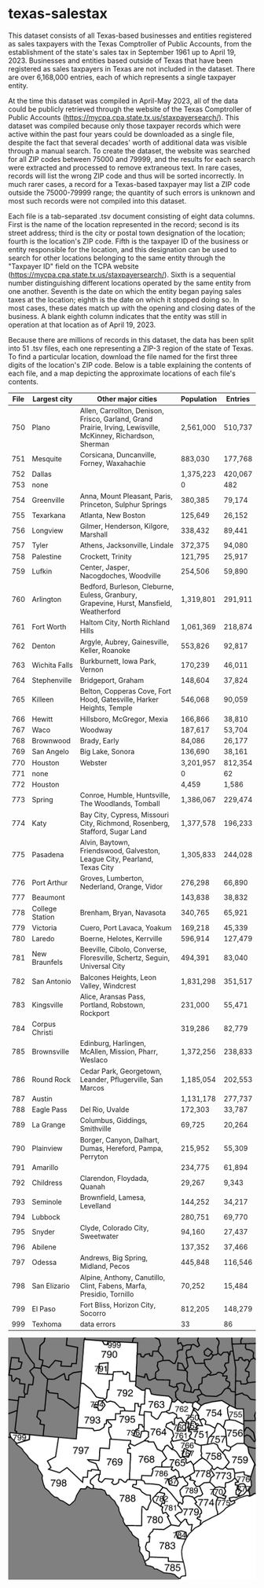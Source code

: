 # texas-salestax
This dataset consists of all Texas-based businesses and entities registered as sales taxpayers with the Texas Comptroller of Public Accounts, from the establishment of the state's sales tax in September 1961 up to April 19, 2023. Businesses and entities based outside of Texas that have been registered as sales taxpayers in Texas are not included in the dataset. There are over 6,168,000 entries, each of which represents a single taxpayer entity.

At the time this dataset was compiled in April-May 2023, all of the data could be publicly retrieved through the website of the Texas Comptroller of Public Accounts (https://mycpa.cpa.state.tx.us/staxpayersearch/). This dataset was compiled because only those taxpayer records which were active within the past four years could be downloaded as a single file, despite the fact that several decades' worth of additional data was visible through a manual search. To create the dataset, the website was searched for all ZIP codes between 75000 and 79999, and the results for each search were extracted and processed to remove extraneous text. In rare cases, records will list the wrong ZIP code and thus will be sorted incorrectly. In much rarer cases, a record for a Texas-based taxpayer may list a ZIP code outside the 75000-79999 range; the quantity of such errors is unknown and most such records were not compiled into this dataset.

Each file is a tab-separated .tsv document consisting of eight data columns. First is the name of the location represented in the record; second is its street address; third is the city or postal town designation of the location; fourth is the location's ZIP code. Fifth is the taxpayer ID of the business or entity responsible for the location, and this designation can be used to search for other locations belonging to the same entity through the "Taxpayer ID" field on the TCPA website (https://mycpa.cpa.state.tx.us/staxpayersearch/). Sixth is a sequential number distinguishing different locations operated by the same entity from one another. Seventh is the date on which the entity began paying sales taxes at the location; eighth is the date on which it stopped doing so. In most cases, these dates match up with the opening and closing dates of the business. A blank eighth column indicates that the entity was still in operation at that location as of April 19, 2023.

Because there are millions of records in this dataset, the data has been split into 51 .tsv files, each one representing a ZIP-3 region of the state of Texas. To find a particular location, download the file named for the first three digits of the location's ZIP code. Below is a table explaining the contents of each file, and a map depicting the approximate locations of each file's contents.

| File | Largest city | Other major cities | Population | Entries |
| --- | --- | --- | --- | --- |
| 750 | Plano | Allen, Carrollton, Denison, Frisco, Garland, Grand Prairie, Irving, Lewisville, McKinney, Richardson, Sherman | 2,561,000 | 510,737 |
| 751 | Mesquite | Corsicana, Duncanville, Forney, Waxahachie | 883,030 | 177,768 |
| 752 | Dallas |  | 1,375,223 | 420,067 |
| 753 | none |  | 0 | 482 |
| 754 | Greenville | Anna, Mount Pleasant, Paris, Princeton, Sulphur Springs | 380,385 | 79,174 |
| 755 | Texarkana | Atlanta, New Boston | 125,649 | 26,152 |
| 756 | Longview | Gilmer, Henderson, Kilgore, Marshall | 338,432 | 89,441 |
| 757 | Tyler | Athens, Jacksonville, Lindale | 372,375 | 94,080 |
| 758 | Palestine | Crockett, Trinity | 121,795 | 25,917 |
| 759 | Lufkin | Center, Jasper, Nacogdoches, Woodville | 254,506 | 59,890 |
| 760 | Arlington | Bedford, Burleson, Cleburne, Euless, Granbury, Grapevine, Hurst, Mansfield, Weatherford | 1,319,801 | 291,911 |
| 761 | Fort Worth | Haltom City, North Richland Hills | 1,061,369 | 218,874 |
| 762 | Denton | Argyle, Aubrey, Gainesville, Keller, Roanoke | 553,826 | 92,817 |
| 763 | Wichita Falls | Burkburnett, Iowa Park, Vernon | 170,239 | 46,011 |
| 764 | Stephenville | Bridgeport, Graham | 148,604 | 37,824 |
| 765 | Killeen | Belton, Copperas Cove, Fort Hood, Gatesville, Harker Heights, Temple | 546,068 | 90,059 |
| 766 | Hewitt | Hillsboro, McGregor, Mexia | 166,866 | 38,810 |
| 767 | Waco | Woodway | 187,617 | 53,704 |
| 768 | Brownwood | Brady, Early | 84,086 | 26,177 |
| 769 | San Angelo | Big Lake, Sonora | 136,690 | 38,161 |
| 770 | Houston | Webster | 3,201,957 | 812,354 |
| 771 | none |  | 0 | 62 |
| 772 | Houston |  | 4,459 | 1,586 |
| 773 | Spring | Conroe, Humble, Huntsville, The Woodlands, Tomball | 1,386,067 | 229,474 |
| 774 | Katy | Bay City, Cypress, Missouri City, Richmond, Rosenberg, Stafford, Sugar Land | 1,377,578 | 196,233 |
| 775 | Pasadena | Alvin, Baytown, Friendswood, Galveston, League City, Pearland, Texas City | 1,305,833 | 244,028 |
| 776 | Port Arthur | Groves, Lumberton, Nederland, Orange, Vidor | 276,298 | 66,890 |
| 777 | Beaumont |  | 143,838 | 38,832 |
| 778 | College Station | Brenham, Bryan, Navasota | 340,765 | 65,921 |
| 779 | Victoria | Cuero, Port Lavaca, Yoakum | 169,218 | 45,339 |
| 780 | Laredo | Boerne, Helotes, Kerrville | 596,914 | 127,479 |
| 781 | New Braunfels | Beeville, Cibolo, Converse, Floresville, Schertz, Seguin, Universal City | 494,391 | 83,040 |
| 782 | San Antonio | Balcones Heights, Leon Valley, Windcrest | 1,831,298 | 351,517 |
| 783 | Kingsville | Alice, Aransas Pass, Portland, Robstown, Rockport | 231,000 | 55,471 |
| 784 | Corpus Christi |  | 319,286 | 82,779 |
| 785 | Brownsville | Edinburg, Harlingen, McAllen, Mission, Pharr, Weslaco | 1,372,256 | 238,833 |
| 786 | Round Rock | Cedar Park, Georgetown, Leander, Pflugerville, San Marcos | 1,185,054 | 202,553 |
| 787 | Austin |  | 1,131,178 | 277,737 |
| 788 | Eagle Pass | Del Rio, Uvalde | 172,303 | 33,787 |
| 789 | La Grange | Columbus, Giddings, Smithville | 69,725 | 20,264 |
| 790 | Plainview | Borger, Canyon, Dalhart, Dumas, Hereford, Pampa, Perryton | 215,952 | 55,309 |
| 791 | Amarillo |  | 234,775 | 61,894 |
| 792 | Childress | Clarendon, Floydada, Quanah | 29,267 | 9,343 |
| 793 | Seminole | Brownfield, Lamesa, Levelland | 144,252 | 34,217 |
| 794 | Lubbock |  | 280,751 | 69,770 |
| 795 | Snyder | Clyde, Colorado City, Sweetwater | 94,160 | 27,437 |
| 796 | Abilene |  | 137,352 | 37,466 |
| 797 | Odessa | Andrews, Big Spring, Midland, Pecos | 445,848 | 116,546 |
| 798 | San Elizario | Alpine, Anthony, Canutillo, Clint, Fabens, Marfa, Presidio, Tornillo | 70,252 | 15,484 |
| 799 | El Paso | Fort Bliss, Horizon City, Socorro | 812,205 | 148,279 |
| 999 | Texhoma | data errors | 33 | 86 |

![Map of Texas ZIP-3 regions](https://raw.githubusercontent.com/reschultzed/texas-salestax/main/tx-texas-zip-code-map.png)
